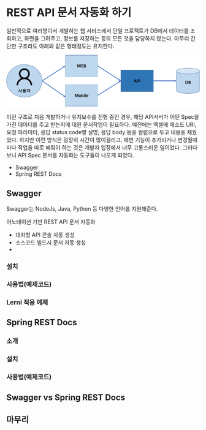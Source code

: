 # REST API 문서 자동화 하기
일반적으로 여러명이서 개발하는 웹 서비스에서 단일 프로젝트가 DB에서 데이터를 조회하고, 화면을 그려주고, 정보를 저장하는 등의 모든 것을 담당하지 않는다. 아무리 간단한 구조라도 아래와 같은 형태정도는 유지한다.

![web](https://raw.githubusercontent.com/rbwls31/rbwls31.github.io/master/images/WEB.png)

이런 구조로 처음 개발하거나 유지보수를 진행 중인 경우, 해당 API서버가 어떤 Spec을 가진 데이터를 주고 받는지에 대한 문서작업이 필요하다.
예전에는 엑셀에 메소드 URI, 요청 파라미터, 응답 status code별 설명, 응답 body 등을 컬럼으로 두고 내용을 채웠었다.  하지만 이런 방식은 굉장히 시간이 많이걸리고, 매번 기능이 추가되거나 변경될때마다 작업을 따로 해줘야 하는 것은 개발자 입장에서 너무 고통스러운 일이었다. 그러다보니 API Spec 문서를 자동화는 도구들이 나오게 되었다. 
- Swagger
- Spring REST Docs

## Swagger
Swagger는 NodeJs, Java, Python 등 다양한 언어를 지원해준다. 

어노테이션 기반 REST API 문서 자동화
- 대화형 API 콘솔 자동 생성
- 소스코드 빌드시 문서 자동 생성
- 
### 설치
### 사용법(예제코드)
### Lerni 적용 예제

## Spring REST Docs
### 소개
### 설치
### 사용법(예제코드)

## Swagger vs Spring REST Docs

## 마무리





<!--stackedit_data:
eyJoaXN0b3J5IjpbMTgyMTkxNDc1MywtMTcyOTk5ODIyLC0xMj
cyMTQxMzU5LDM1MzgxNTAxMiwtNTE0MDk1NzAwLDE4NDUwNDE4
ODUsNjQ5MjkxNDI2LC0xNDgwOTg4MzIwLC02Mzk1MTEwOTUsNj
Q2NzEyNDA5LDE4NTUyOTE1OCwxNzUyNzU3OTI2LC0xNzY2NzIy
ODQ4LDUwNzg5NzU3Nyw2OTcwMjc2MiwtNDgyNzk2OTMxLC00Nz
YzMjg2MThdfQ==
-->